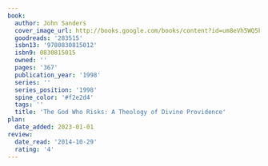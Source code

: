 ```yaml
---
book:
  author: John Sanders
  cover_image_url: http://books.google.com/books/content?id=um8eVh5WQ5kC&printsec=frontcover&img=1&zoom=1&edge=curl&source=gbs_api
  goodreads: '283515'
  isbn13: '9780830815012'
  isbn9: 0830815015
  owned: ''
  pages: '367'
  publication_year: '1998'
  series: ''
  series_position: '1998'
  spine_color: '#f2e2d4'
  tags: ''
  title: 'The God Who Risks: A Theology of Divine Providence'
plan:
  date_added: 2023-01-01
review:
  date_read: '2014-10-29'
  rating: '4'
---
```

